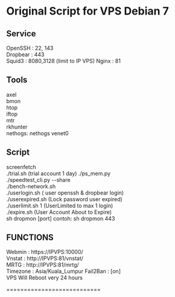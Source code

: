 Original Script for VPS Debian 7
===========================
Service  
------
OpenSSH : 22, 143  
Dropbear : 443  
Squid3 : 8080,3128 (limit to IP VPS)
Nginx : 81  
  
Tools  
-----  
axel  
bmon  
htop  
iftop  
mtr  
rkhunter  
nethogs: nethogs venet0  
  
Script  
------  
screenfetch  
./trial.sh (trial account 1 day)
./ps_mem.py  
./speedtest_cli.py --share  
./bench-network.sh  
./userlogin.sh ( user openssh & dropbear login)  
./userexpired.sh (Lock password user expired)  
./userlimit.sh 1 (UserLimited to max 1 login)  
./expire.sh (User Account About to Expire)  
sh dropmon [port] contoh: sh dropmon 443  

FUNCTIONS 
----------  
Webmin   : https://IPVPS:10000/  
Vnstat   : http://IPVPS:81/vnstat/  
MRTG     : http://IPVPS:81/mrtg/  
Timezone : Asia/Kuala_Lumpur 
Fail2Ban : [on]  
VPS Will Reboot very 24 hours  

===========================
